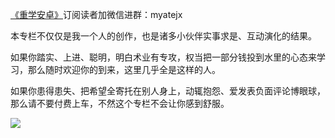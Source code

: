 [《重学安卓》](https://xiaozhuanlan.com/kunminx)订阅读者加微信进群：myatejx

本专栏不仅仅是我一个人的创作，也是诸多小伙伴实事求是、互动演化的结果。

如果你踏实、上进、聪明，明白术业有专攻，权当把一部分钱投到水里的心态来学习，那么随时欢迎你的到来，这里几乎全是这样的人。

如果你患得患失、把希望全寄托在别人身上，动辄抱怨、爱发表负面评论博眼球，那么请不要付费上车，不然这个专栏不会让你感到舒服。

![](https://i.loli.net/2020/07/26/3ycJfRXujIrDTVO.jpg)
